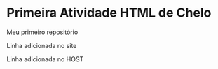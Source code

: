 # Primeira Atividade HTML de Chelo
  Meu primeiro repositório

 Linha adicionada no site

 Linha adicionada no HOST

